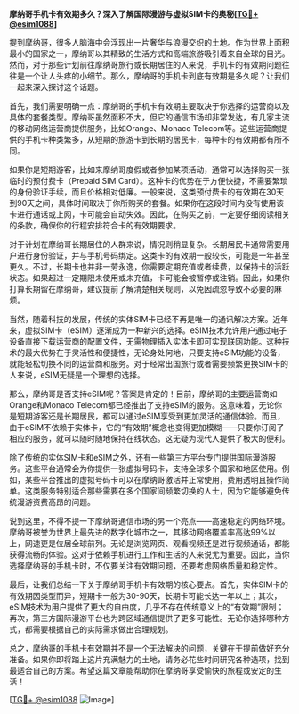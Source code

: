 **摩纳哥手机卡有效期多久？深入了解国际漫游与虚拟SIM卡的奥秘[[TG💪+ @esim1088](https://t.me/s/esim1088)]**

提到摩纳哥，很多人脑海中会浮现出一片奢华与浪漫交织的土地。作为世界上面积最小的国家之一，摩纳哥以其精致的生活方式和高端旅游吸引着来自全球的目光。然而，对于那些计划前往摩纳哥旅行或长期居住的人来说，手机卡的有效期问题往往是一个让人头疼的小细节。那么，摩纳哥的手机卡到底有效期是多久呢？让我们一起来深入探讨这个话题。

首先，我们需要明确一点：摩纳哥的手机卡有效期主要取决于你选择的运营商以及具体的套餐类型。摩纳哥虽然面积不大，但它的通信市场却非常发达，有几家主流的移动网络运营商提供服务，比如Orange、Monaco Telecom等。这些运营商提供的手机卡种类繁多，从短期的旅游卡到长期的居民卡，每种卡的有效期都有所不同。

如果你是短期游客，比如来摩纳哥度假或者参加某项活动，通常可以选择购买一张临时的预付费卡（Prepaid SIM Card）。这种卡的优势在于方便快捷，不需要繁琐的身份验证手续，而且价格相对低廉。一般来说，这类预付费卡的有效期在30天到90天之间，具体时间取决于你所购买的套餐。如果你在这段时间内没有使用该卡进行通话或上网，卡可能会自动失效。因此，在购买之前，一定要仔细阅读相关的条款，确保你的行程安排符合卡的有效期要求。

对于计划在摩纳哥长期居住的人群来说，情况则稍显复杂。长期居民卡通常需要用户进行身份验证，并与手机号码绑定。这类卡的有效期一般较长，可能是一年甚至更久。不过，长期卡也并非一劳永逸，你需要定期充值或者续费，以保持卡的活跃状态。如果超过一定期限未使用或未充值，卡可能会被暂停或注销。因此，如果你打算长期留在摩纳哥，建议提前了解清楚相关规则，以免因疏忽导致不必要的麻烦。

当然，随着科技的发展，传统的实体SIM卡已经不再是唯一的通讯解决方案。近年来，虚拟SIM卡（eSIM）逐渐成为一种新兴的选择。eSIM技术允许用户通过电子设备直接下载运营商的配置文件，无需物理插入实体卡即可实现联网功能。这种技术的最大优势在于灵活性和便捷性，无论身处何地，只要支持eSIM功能的设备，就能轻松切换不同的运营商和服务。对于经常出国旅行或者需要频繁更换SIM卡的人来说，eSIM无疑是一个理想的选择。

那么，摩纳哥是否支持eSIM呢？答案是肯定的！目前，摩纳哥的主要运营商如Orange和Monaco Telecom都已经推出了支持eSIM的服务。这意味着，无论你是短期游客还是长期居民，都可以通过eSIM享受到更加灵活的通信体验。而且，由于eSIM不依赖于实体卡，它的“有效期”概念也变得更加模糊——只要你订阅了相应的服务，就可以随时随地保持在线状态。这无疑为现代人提供了极大的便利。

除了传统的实体SIM卡和eSIM之外，还有一些第三方平台专门提供国际漫游服务。这些平台通常会为你提供一张虚拟号码卡，支持全球多个国家和地区使用。例如，某些平台推出的虚拟号码卡可以在摩纳哥激活并正常使用，费用透明且操作简单。这类服务特别适合那些需要在多个国家间频繁切换的人士，因为它能够避免传统漫游资费高昂的问题。

说到这里，不得不提一下摩纳哥通信市场的另一个亮点——高速稳定的网络环境。摩纳哥被誉为世界上最先进的数字化城市之一，其移动网络覆盖率高达99%以上，网速更是位居全球前列。无论是浏览网页、观看视频还是进行视频通话，都能获得流畅的体验。这对于依赖手机进行工作和生活的人来说尤为重要。因此，当你选择摩纳哥的手机卡时，不仅要关注有效期问题，还要考虑网络质量和稳定性。

最后，让我们总结一下关于摩纳哥手机卡有效期的核心要点。首先，实体SIM卡的有效期因类型而异，短期卡一般为30-90天，长期卡可能长达一年以上；其次，eSIM技术为用户提供了更大的自由度，几乎不存在传统意义上的“有效期”限制；再次，第三方国际漫游平台也为跨区域通信提供了更多可能性。无论你选择哪种方式，都需要根据自己的实际需求做出合理规划。

总之，摩纳哥的手机卡有效期并不是一个无法解决的问题，关键在于提前做好充分准备。如果你即将踏上这片充满魅力的土地，请务必花些时间研究各种选项，找到最适合自己的方案。希望这篇文章能帮助你在摩纳哥享受愉快的旅程或安定的生活！

[[TG💪+ @esim1088](https://t.me/s/esim1088) ![Image](https://i.postimg.cc/4NQfJmqS/Snipaste-2025-05-13-00-14-12.png)]